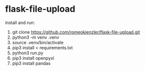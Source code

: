 # flask-file-upload

install and run:

1. git clone https://github.com/romeokienzler/flask-file-upload.git
2. python3 -m venv .venv
3. source .venv/bin/activate
4. pip3 install < requirements.txt
5. python3 run.py
6. pip3 install openpyxl
7. pip3 install pandas

